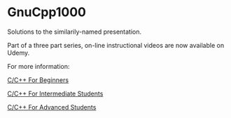 # GnuCpp1000
Solutions to the similarily-named presentation.

Part of a three part series, on-line instructional videos are now available on Udemy.

For more information:

[C/C++ For Beginners](https://www.udemy.com/gnu-cpp-1000)

[C/C++ For Intermediate Students](https://www.udemy.com/gnu-cpp-2000)

[C/C++ For Advanced Students](https://www.udemy.com/gnu-cpp-3000/)
